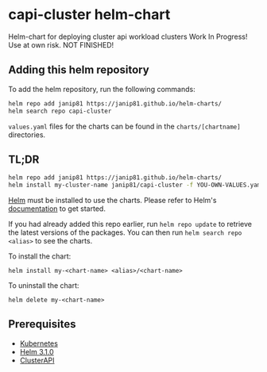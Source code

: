 # capi-cluster helm-chart
Helm-chart for deploying cluster api workload clusters
Work In Progress! Use at own risk. NOT FINISHED!

## Adding this helm repository

To add the helm repository, run the following commands:

```bash
helm repo add janip81 https://janip81.github.io/helm-charts/
helm search repo capi-cluster
```

`values.yaml` files for the charts can be found in the `charts/[chartname]` directories.

## TL;DR

```bash
helm repo add janip81 https://janip81.github.io/helm-charts/
helm install my-cluster-name janip81/capi-cluster -f YOU-OWN-VALUES.yaml
```

[Helm](https://helm.sh) must be installed to use the charts.  Please refer to
Helm's [documentation](https://helm.sh/docs) to get started.

If you had already added this repo earlier, run `helm repo update` to retrieve
the latest versions of the packages.  You can then run `helm search repo
<alias>` to see the charts.

To install the <chart-name> chart:

    helm install my-<chart-name> <alias>/<chart-name>

To uninstall the chart:

    helm delete my-<chart-name>

## Prerequisites

- [Kubernetes](https://kubernetes.io/)
- [Helm 3.1.0](https://helm.sh)
- [ClusterAPI](https://cluster-api.sigs.k8s.io/)